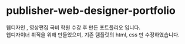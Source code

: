 # publisher-web-designer-portfolio

웹디자인 , 영상편집 국비 학원 수강 후 만든 포트폴리오 입니다.
<br>
웹디자이너 취직을 위해 만들었으며, 기존 템플릿의 html, css 만 수정하였습니다.
